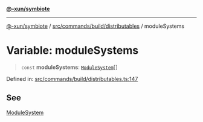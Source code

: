 [**@-xun/symbiote**](../../../../../README.md)

***

[@-xun/symbiote](../../../../../README.md) / [src/commands/build/distributables](../README.md) / moduleSystems

# Variable: moduleSystems

> `const` **moduleSystems**: [`ModuleSystem`](../enumerations/ModuleSystem.md)[]

Defined in: [src/commands/build/distributables.ts:147](https://github.com/Xunnamius/symbiote/blob/3831af5468c04bc48a0849a15233d1d644e5c45b/src/commands/build/distributables.ts#L147)

## See

[ModuleSystem](../enumerations/ModuleSystem.md)
